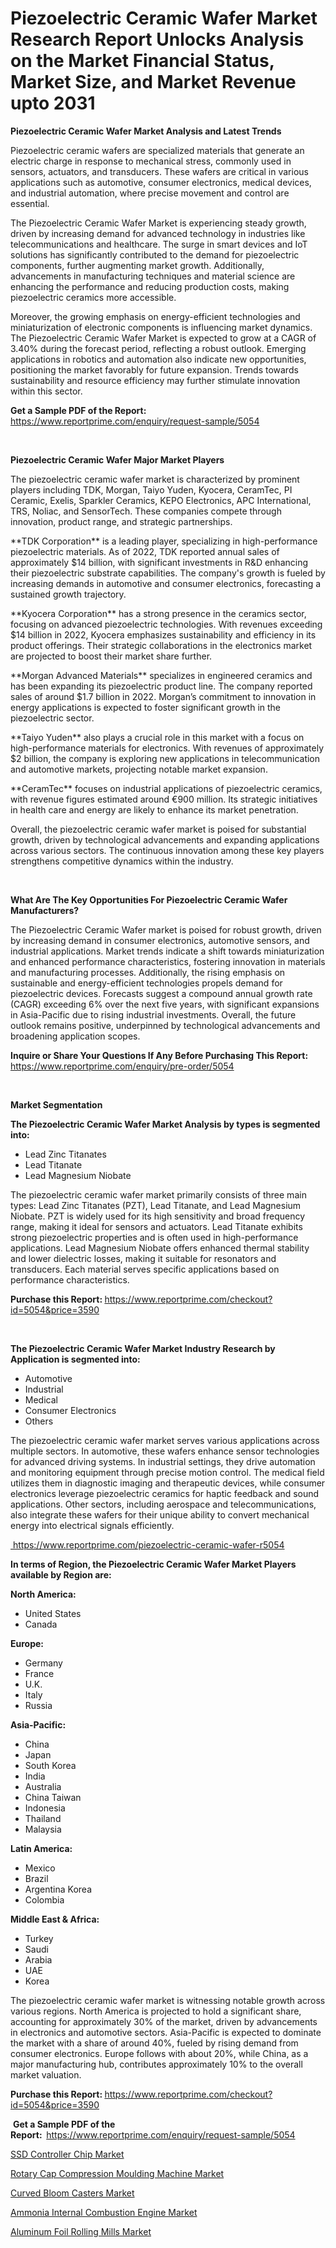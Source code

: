 <p><h1>Piezoelectric Ceramic Wafer Market Research Report Unlocks Analysis on the Market Financial Status, Market Size, and Market Revenue upto 2031</h1></p><p><strong>Piezoelectric Ceramic Wafer Market Analysis and Latest Trends</strong></p>
<p><p>Piezoelectric ceramic wafers are specialized materials that generate an electric charge in response to mechanical stress, commonly used in sensors, actuators, and transducers. These wafers are critical in various applications such as automotive, consumer electronics, medical devices, and industrial automation, where precise movement and control are essential.</p><p>The Piezoelectric Ceramic Wafer Market is experiencing steady growth, driven by increasing demand for advanced technology in industries like telecommunications and healthcare. The surge in smart devices and IoT solutions has significantly contributed to the demand for piezoelectric components, further augmenting market growth. Additionally, advancements in manufacturing techniques and material science are enhancing the performance and reducing production costs, making piezoelectric ceramics more accessible.</p><p>Moreover, the growing emphasis on energy-efficient technologies and miniaturization of electronic components is influencing market dynamics. The Piezoelectric Ceramic Wafer Market is expected to grow at a CAGR of 3.40% during the forecast period, reflecting a robust outlook. Emerging applications in robotics and automation also indicate new opportunities, positioning the market favorably for future expansion. Trends towards sustainability and resource efficiency may further stimulate innovation within this sector.</p></p>
<p><strong>Get a Sample PDF of the Report:&nbsp;</strong> <a href="https://www.reportprime.com/enquiry/request-sample/5054">https://www.reportprime.com/enquiry/request-sample/5054</a></p>
<p>&nbsp;</p>
<p><strong>Piezoelectric Ceramic Wafer Major Market Players</strong></p>
<p><p>The piezoelectric ceramic wafer market is characterized by prominent players including TDK, Morgan, Taiyo Yuden, Kyocera, CeramTec, PI Ceramic, Exelis, Sparkler Ceramics, KEPO Electronics, APC International, TRS, Noliac, and SensorTech. These companies compete through innovation, product range, and strategic partnerships.</p><p>**TDK Corporation** is a leading player, specializing in high-performance piezoelectric materials. As of 2022, TDK reported annual sales of approximately $14 billion, with significant investments in R&D enhancing their piezoelectric substrate capabilities. The company's growth is fueled by increasing demands in automotive and consumer electronics, forecasting a sustained growth trajectory.</p><p>**Kyocera Corporation** has a strong presence in the ceramics sector, focusing on advanced piezoelectric technologies. With revenues exceeding $14 billion in 2022, Kyocera emphasizes sustainability and efficiency in its product offerings. Their strategic collaborations in the electronics market are projected to boost their market share further.</p><p>**Morgan Advanced Materials** specializes in engineered ceramics and has been expanding its piezoelectric product line. The company reported sales of around $1.7 billion in 2022. Morgan’s commitment to innovation in energy applications is expected to foster significant growth in the piezoelectric sector.</p><p>**Taiyo Yuden** also plays a crucial role in this market with a focus on high-performance materials for electronics. With revenues of approximately $2 billion, the company is exploring new applications in telecommunication and automotive markets, projecting notable market expansion.</p><p>**CeramTec** focuses on industrial applications of piezoelectric ceramics, with revenue figures estimated around €900 million. Its strategic initiatives in health care and energy are likely to enhance its market penetration.</p><p>Overall, the piezoelectric ceramic wafer market is poised for substantial growth, driven by technological advancements and expanding applications across various sectors. The continuous innovation among these key players strengthens competitive dynamics within the industry.</p></p>
<p>&nbsp;</p>
<p><strong>What Are The Key Opportunities For Piezoelectric Ceramic Wafer Manufacturers?</strong></p>
<p><p>The Piezoelectric Ceramic Wafer market is poised for robust growth, driven by increasing demand in consumer electronics, automotive sensors, and industrial applications. Market trends indicate a shift towards miniaturization and enhanced performance characteristics, fostering innovation in materials and manufacturing processes. Additionally, the rising emphasis on sustainable and energy-efficient technologies propels demand for piezoelectric devices. Forecasts suggest a compound annual growth rate (CAGR) exceeding 6% over the next five years, with significant expansions in Asia-Pacific due to rising industrial investments. Overall, the future outlook remains positive, underpinned by technological advancements and broadening application scopes.</p></p>
<p><strong>Inquire or Share Your Questions If Any Before Purchasing This Report:</strong> <a href="https://www.reportprime.com/enquiry/pre-order/5054">https://www.reportprime.com/enquiry/pre-order/5054</a></p>
<p>&nbsp;</p>
<p><strong>Market Segmentation</strong></p>
<p><strong>The Piezoelectric Ceramic Wafer Market Analysis by types is segmented into:</strong></p>
<p><ul><li>Lead Zinc Titanates</li><li>Lead Titanate</li><li>Lead Magnesium Niobate</li></ul></p>
<p><p>The piezoelectric ceramic wafer market primarily consists of three main types: Lead Zinc Titanates (PZT), Lead Titanate, and Lead Magnesium Niobate. PZT is widely used for its high sensitivity and broad frequency range, making it ideal for sensors and actuators. Lead Titanate exhibits strong piezoelectric properties and is often used in high-performance applications. Lead Magnesium Niobate offers enhanced thermal stability and lower dielectric losses, making it suitable for resonators and transducers. Each material serves specific applications based on performance characteristics.</p></p>
<p><strong>Purchase this Report:&nbsp;</strong><a href="https://www.reportprime.com/checkout?id=5054&price=3590">https://www.reportprime.com/checkout?id=5054&price=3590</a></p>
<p>&nbsp;</p>
<p><strong>The Piezoelectric Ceramic Wafer Market Industry Research by Application is segmented into:</strong></p>
<p><ul><li>Automotive</li><li>Industrial</li><li>Medical</li><li>Consumer Electronics</li><li>Others</li></ul></p>
<p><p>The piezoelectric ceramic wafer market serves various applications across multiple sectors. In automotive, these wafers enhance sensor technologies for advanced driving systems. In industrial settings, they drive automation and monitoring equipment through precise motion control. The medical field utilizes them in diagnostic imaging and therapeutic devices, while consumer electronics leverage piezoelectric ceramics for haptic feedback and sound applications. Other sectors, including aerospace and telecommunications, also integrate these wafers for their unique ability to convert mechanical energy into electrical signals efficiently.</p></p>
<p><a href="https://www.reportprime.com/piezoelectric-ceramic-wafer-r5054">&nbsp;https://www.reportprime.com/piezoelectric-ceramic-wafer-r5054</a></p>
<p><strong>In terms of Region, the Piezoelectric Ceramic Wafer Market Players available by Region are:</strong></p>
<p>
    <p> <strong> North America: </strong>
        <ul>
            <li>United States</li>
            <li>Canada</li>
        </ul>
        </p> 
    <p> <strong> Europe: </strong>
        <ul>
            <li>Germany</li>
            <li>France</li>
            <li>U.K.</li>
            <li>Italy</li>
            <li>Russia</li>
        </ul>
        </p> 
    <p> <strong> Asia-Pacific: </strong>
        <ul>
            <li>China</li>
            <li>Japan</li>
            <li>South Korea</li>
            <li>India</li>
            <li>Australia</li>
            <li>China Taiwan</li>
            <li>Indonesia</li>
            <li>Thailand</li>
            <li>Malaysia</li>
        </ul>
        </p> 
    <p> <strong> Latin America: </strong>
        <ul>
            <li>Mexico</li>
            <li>Brazil</li>
            <li>Argentina Korea</li>
            <li>Colombia</li>
        </ul>
        </p> 
    <p> <strong> Middle East & Africa: </strong>
        <ul>
            <li>Turkey</li>
            <li>Saudi</li>
            <li>Arabia</li>
            <li>UAE</li>
            <li>Korea</li>
        </ul>
    </p>
    </p>
<p><p>The piezoelectric ceramic wafer market is witnessing notable growth across various regions. North America is projected to hold a significant share, accounting for approximately 30% of the market, driven by advancements in electronics and automotive sectors. Asia-Pacific is expected to dominate the market with a share of around 40%, fueled by rising demand from consumer electronics. Europe follows with about 20%, while China, as a major manufacturing hub, contributes approximately 10% to the overall market valuation.</p></p>
<p><strong>Purchase this Report: </strong><a href="https://www.reportprime.com/checkout?id=5054&price=3590">https://www.reportprime.com/checkout?id=5054&price=3590</a></p>
<p>&nbsp;<strong>Get a Sample PDF of the Report:&nbsp;&nbsp;</strong><a href="https://www.reportprime.com/enquiry/request-sample/5054">https://www.reportprime.com/enquiry/request-sample/5054</a></p>
<p><strong></strong></p>
<p><p><a href="https://www.linkedin.com/pulse/ssd-controller-chip-market-forecasts-trends-impact-analysis-mwcjf?trackingId=gOLSzQwzThS7MElGp3cJVQ%3D%3D">SSD Controller Chip Market</a></p><p><a href="https://www.linkedin.com/pulse/rotary-cap-compression-moulding-machine-market-emerging-rbgyc?trackingId=yB1cV3IfTlGJvXMDUuzA4w%3D%3D">Rotary Cap Compression Moulding Machine Market</a></p><p><a href="https://issuu.com/reportprime-2/docs/curved-bloom-casters-market-size-20_cd2557f6a8a9e6">Curved Bloom Casters Market</a></p><p><a href="https://www.linkedin.com/pulse/navigating-ammonia-internal-combustion-engine-market-expert-9zngc?trackingId=M9ri7Ca4QoWmJ0CrANbm7g%3D%3D">Ammonia Internal Combustion Engine Market</a></p><p><a href="https://issuu.com/reportprime-2/docs/aluminum-foil-rolling-mills-market-_e8b0e734ea27cb">Aluminum Foil Rolling Mills Market</a></p></p>